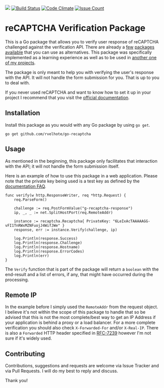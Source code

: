 [![](https://godoc.org/github.com/rvelhote/go-recaptcha?status.svg)](https://godoc.org/github.com/rvelhote/go-recaptcha) [![Build Status](https://travis-ci.org/rvelhote/go-recaptcha.svg?branch=master)](https://travis-ci.org/rvelhote/go-recaptcha) [![Code Climate](https://codeclimate.com/github/rvelhote/go-recaptcha/badges/gpa.svg)](https://codeclimate.com/github/rvelhote/go-recaptcha) [![Issue Count](https://codeclimate.com/github/rvelhote/go-recaptcha/badges/issue_count.svg)](https://codeclimate.com/github/rvelhote/go-recaptcha)

# reCAPTCHA Verification Package
This is a Go package that allows you to verify user response of reCAPTCHA challenged against the verification API. There are already a [few](https://github.com/HiFX/go-recaptcha) [packages](https://github.com/haisum/recaptcha) [available](https://github.com/dpapathanasiou/go-recaptcha) that you can use as alternatives. This package was specifically implemented as a learning experience as well as to be used in [another one of my projects](https://github.com/rvelhote/dnspropagation).

The package is only meant to help you with verifying the user's response with the API. It will not handle the form submission for you. That is up to you to deal with.

If you never used reCAPTCHA and want to know how to set it up in your project I recommend that you visit the [official documentation](https://developers.google.com/recaptcha/intro).

## Installation
Install this package as you would with any Go package by using `go get`.

```
go get github.com/rvelhote/go-recaptcha
```

## Usage
As mentioned in the beginning, this package only facilitates that interaction with the API; it will not handle the form submission itself.

Here is an example of how to use this package in a web application. Please note that the private key being used is a test key as defined by the [documentation FAQ](https://developers.google.com/recaptcha/docs/faq).

```
func verify(w http.ResponseWriter, req *http.Request) {
	req.ParseForm()
	
	challenge := req.PostFormValue("g-recaptcha-response")
	ip, _, _ := net.SplitHostPort(req.RemoteAddr)

	instance := recaptcha.Recaptcha{ PrivateKey: "6LeIxAcTAAAAAGG-vFI1TnRWxMZNFuojJ4WifJWe" }
	response, err := instance.Verify(challenge, ip)

	log.Println(response.Success)
	log.Println(response.Challenge)
	log.Println(response.Hostname)
	log.Println(response.ErrorCodes)
	log.Println(err)
}
```

The `Verify` function that is part of the package will return a `boolean` with the end-result and a list of errors, if any, that might have occurred during the processing.

## Remote IP
In the example before I simply used the `RemoteAddr` from the request object. I believe it's not within the scope of this package to handle that so be advised that this is not the most complete/best way to get an IP Address if your application is behind a proxy or a load balancer. For a more complete verification you should also check `X-Forwarded-For` and/or `X-Real-IP`. There is also a `Forwarded` HTTP header specified in [RFC-7239](https://tools.ietf.org/html/rfc7239) however I'm not sure if it's widely used.

## Contributing
Contributions, suggestions and requests are welcome via Issue Tracker and via Pull Requests. I will do my best to reply and discuss.

Thank you!